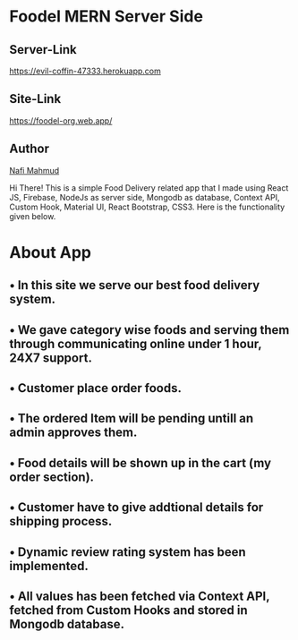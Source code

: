 # Foodel MERN Server Side
## Server-Link
https://evil-coffin-47333.herokuapp.com
## Site-Link
https://foodel-org.web.app/

## Author 
[Nafi Mahmud][author]

[author]: https://sourcecodebd.github.io/nafi.com/
Hi There! This is a simple Food Delivery related app that I made using React JS, Firebase, NodeJs as server side, Mongodb as database, Context API, Custom Hook, Material UI, React Bootstrap, CSS3. Here is the functionality given below.

# About App
## • In this site we serve our best food delivery system.
## • We gave category wise foods and serving them through communicating online under 1 hour, 24X7 support.
## • Customer place order foods.
## • The ordered Item will be pending untill an admin approves them.
## • Food details will be shown up in the cart (my order section).
## • Customer have to give addtional details for shipping process.
## • Dynamic review rating system has been implemented.
## • All values has been fetched via Context API, fetched from  Custom Hooks and stored in Mongodb database.
